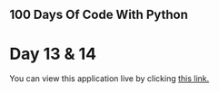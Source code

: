 ## 100 Days Of Code With Python

# Day 13 & 14

You can view this application live by clicking [this link.](https://repl.it/@ArisRoutsis/higher-lower#main.py)

